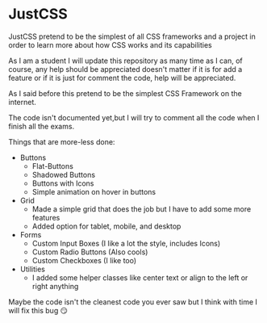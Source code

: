 # JustCSS
JustCSS pretend to be the simplest of all CSS frameworks and a project in order to learn more about how CSS works and its capabilities

As I am a student I will update this repository as many time as I can, of course, any help should be appreciated doesn't matter if it is for add a feature or if it is just for comment the code, help will be appreciated.

As I said before this pretend to be the simplest CSS Framework on the internet.

The code isn't documented yet,but I will try to comment all the code when I finish all the exams.

Things that are more-less done:

* Buttons
  * Flat-Buttons
  * Shadowed Buttons
  * Buttons with Icons
  * Simple animation on hover in buttons
* Grid
  * Made a simple grid that does the job but I have to add some more features
  * Added option for tablet, mobile, and desktop
* Forms
  * Custom Input Boxes (I like a lot the style, includes Icons)
  * Custom Radio Buttons (Also cools)
  * Custom Checkboxes (I like too)
* Utilities
  * I added some helper classes like center text or align to the left or right anything
  
Maybe the code isn't the cleanest code you ever saw but I think with time I will fix this bug 😏
